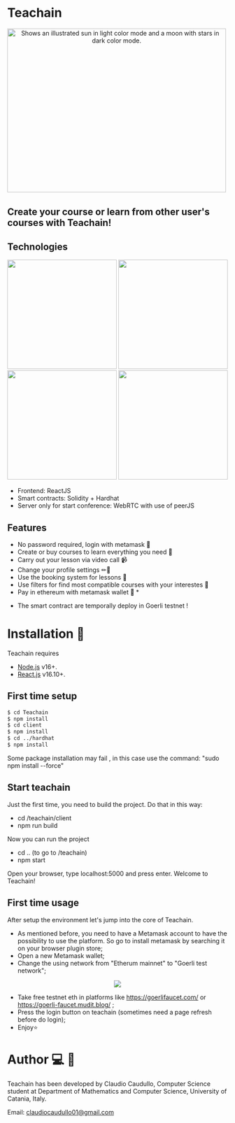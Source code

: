 # Teachain

<p align="center">
  <picture>
 <sourcemedia="(prefers-color-scheme: dark)"  srcset="https://i.postimg.cc/Pf1BQXJp/homepage.png">
 <img width="500" height="375" alt="Shows an illustrated sun in light color mode and a moon with stars in dark color mode." src="https://i.postimg.cc/br49kM5j/High-Resolution-Logo-Black-Background.png">
</picture>
  <img >
</p>

## Create your course or learn from other user's courses with Teachain!

## Technologies
<p align="center">
    <img width="250" height="250" src="https://i.postimg.cc/6pGWwszd/reactlogo.png">
    <img width="250" height="250" src="https://i.postimg.cc/wjYPtSg5/logohardhat.png">
    <img width="250" height="250" src="https://i.postimg.cc/sfnsV14d/Solidity-Logo-wine.png">
    <img width="250" height="250" src="https://i.postimg.cc/282w9NYx/webrtc-logo-vert-retro-255x305-1.png">
</p>

- Frontend: ReactJS
- Smart contracts: Solidity + Hardhat
- Server only for start conference: WebRTC with use of peerJS

## Features
- No password required, login with metamask 🦊
- Create or buy courses to learn everything you need 📖
- Carry out your lesson via video call 📹
- Change your profile settings ✏👤
- Use the booking system for lessons 📅
- Use filters for find most compatible courses with your interestes 🔎
- Pay in ethereum with metamask wallet 👛 * 

* The smart contract are temporally deploy in Goerli testnet !

# Installation 🔧
Teachain requires 
- [Node.js](https://nodejs.org/) v16+.
- [React.js](https://it.reactjs.org/) v16.10+.

## First time setup

``` sh
$ cd Teachain
$ npm install
$ cd client
$ npm install
$ cd ../hardhat
$ npm install    
```


Some package installation may fail , in this case use the command: "sudo npm install --force"

## Start teachain

Just the first time, you need to build the project. Do that in this way:
- cd /teachain/client
- npm run build

Now you can run the project
- cd .. (to go to /teachain)
- npm start

Open your browser, type localhost:5000 and press enter.
Welcome to Teachain!

## First time usage

After setup the environment let's jump into the core of Teachain.

- As mentioned before, you need to have a Metamask account to have the possibility to use the platform. So go to install metamask by searching it on your browser plugin store;
- Open a new Metamask wallet;
- Change the using network from "Etherum mainnet" to "Goerli test network";

<p align="center">
  <img src="https://i.postimg.cc/RhG1NyLd/networkmeta.png">
</p>

- Take free testnet eth in platforms like https://goerlifaucet.com/ or https://goerli-faucet.mudit.blog/ ;
- Press the login button on teachain (sometimes need a page refresh before do login);
- Enjoy⭐


# Author 💻 👦
Teachain has been developed by Claudio Caudullo, Computer Science student at Department of Mathematics and Computer Science, University of Catania, Italy. 

Email: claudiocaudullo01@gmail.com

